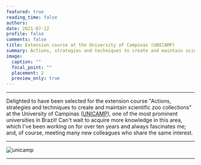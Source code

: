 ```yaml
---
featured: true
reading_time: false
authors:
date: 2021-07-12
profile: false
comments: false
title: Extension course at the University of Campinas (UNICAMP)
summary: Actions, strategies and techniques to create and maintain scientific zoo collections
image:
  caption: ""
  focal_point: ""
  placement: 2
  preview_only: true
---
```


---

Delighted to have been selected for the extension course "Actions, strategies and techniques to create and maintain scientific zoo collections" at the University of Campinas 
([UNICAMP](https://www.ib.unicamp.br/)), one of the most prominent universities in Brazil! Can't wait to acquire more knowledge in this area, which I've been working 
on for over ten years and always fascinates me; and, of course, meeting many new colleagues who share the same interest.

---

![unicamp](https://raw.githubusercontent.com/rosanafcunha/rosanafcunha/master/content/post/unicamp/featured.png "unicamp")

---
